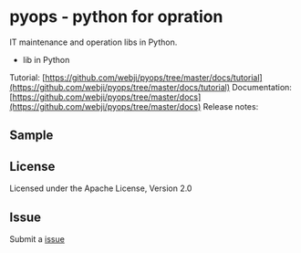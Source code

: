 pyops - python for opration
===========================

IT maintenance and operation libs in Python.

- lib in Python

Tutorial: [https://github.com/webji/pyops/tree/master/docs/tutorial](https://github.com/webji/pyops/tree/master/docs/tutorial)
Documentation: [https://github.com/webji/pyops/tree/master/docs](https://github.com/webji/pyops/tree/master/docs)
Release notes:

Sample
-------




License
-------
Licensed under the Apache License, Version 2.0

Issue
-----
Submit a [issue][Issue]



[Issue]:                https://github.com/webji/pyops/issues

